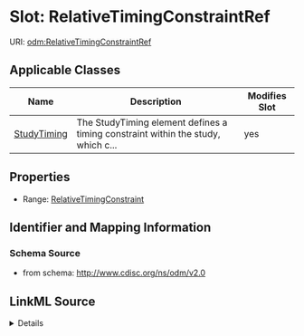 # Slot: RelativeTimingConstraintRef

URI: [odm:RelativeTimingConstraintRef](http://www.cdisc.org/ns/odm/v2.0/RelativeTimingConstraintRef)



<!-- no inheritance hierarchy -->




## Applicable Classes

| Name | Description | Modifies Slot |
| --- | --- | --- |
[StudyTiming](StudyTiming.md) | The StudyTiming element defines a timing constraint within the study, which c... |  yes  |







## Properties

* Range: [RelativeTimingConstraint](RelativeTimingConstraint.md)





## Identifier and Mapping Information







### Schema Source


* from schema: http://www.cdisc.org/ns/odm/v2.0




## LinkML Source

<details>
```yaml
name: RelativeTimingConstraintRef
from_schema: http://www.cdisc.org/ns/odm/v2.0
rank: 1000
identifier: false
alias: RelativeTimingConstraintRef
domain_of:
- StudyTiming
range: RelativeTimingConstraint

```
</details>